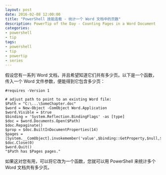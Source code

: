 ```yaml
---
layout: post
date: 2016-02-08 12:00:00
title: "PowerShell 技能连载 - 统计一个 Word 文档中的页数"
description: PowerTip of the Day - Counting Pages in a Word Document
categories:
- powershell
- tip
tags:
- powershell
- tip
- powertip
- series
---
```

假设您有一系列 Word 文档，并且希望知道它们共有多少页。以下是一个函数，传入一个 Word 文件参数，便能得到它包含多少页：

    #requires -Version 1

    # adjust path to point to an existing Word file:
    $Path = "C:\...\SomeChapter.doc"
    $word = New-Object -ComObject Word.Application
    $word.Visible = $true
    $binding = 'System.Reflection.BindingFlags' -as [type]
    $doc = $word.Documents.Open($Path)
    $doc.Repaginate()
    $prop = $doc.BuiltInDocumentProperties(14)
    $pages = [System.__ComObject].invokemember('value',$binding::GetProperty,$null,$prop,$null)
    $doc.Close(0)
    $word.Quit()
    "$Path has $Pages pages."

如果这对您有用，可以将它改为一个函数，您就可以用 PowerShell 来统计多个 Word 文档共有多少页。

<!--本文国际来源：[Counting Pages in a Word Document](http://community.idera.com/powershell/powertips/b/tips/posts/counting-pages-in-a-word-document)-->
